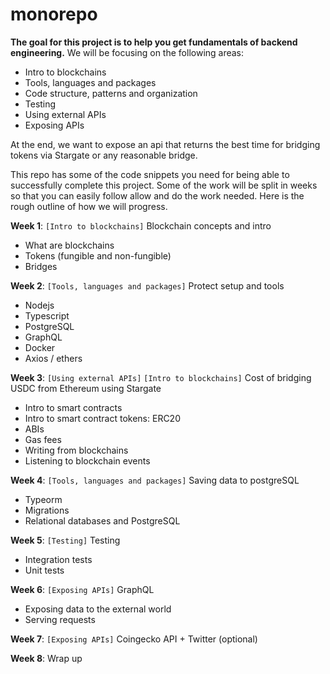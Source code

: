# monorepo

**The goal for this project is to help you get fundamentals of backend engineering.** We will be focusing on the following areas:

- Intro to blockchains
- Tools, languages and packages
- Code structure, patterns and organization
- Testing
- Using external APIs
- Exposing APIs

At the end, we want to expose an api that returns the best time for bridging tokens via Stargate or any reasonable bridge.

This repo has some of the code snippets you need for being able to successfully complete this project. Some of the work will be split in weeks so that you can easily follow allow and do the work needed. Here is the rough outline of how we will progress.

**Week 1**: `[Intro to blockchains]` Blockchain concepts and intro
- What are blockchains
- Tokens (fungible and non-fungible)
- Bridges

**Week 2**: `[Tools, languages and packages]` Protect setup and tools

- Nodejs
- Typescript
- PostgreSQL
- GraphQL
- Docker
- Axios / ethers

**Week 3**: `[Using external APIs]` `[Intro to blockchains]` Cost of bridging USDC from Ethereum using Stargate

- Intro to smart contracts
- Intro to smart contract tokens: ERC20
- ABIs
- Gas fees
- Writing from blockchains
- Listening to blockchain events

**Week 4**: `[Tools, languages and packages]` Saving data to postgreSQL

- Typeorm
- Migrations
- Relational databases and PostgreSQL

**Week 5**: `[Testing]` Testing

- Integration tests
- Unit tests

**Week 6**: `[Exposing APIs]` GraphQL

- Exposing data to the external world
- Serving requests

**Week 7**: `[Exposing APIs]` Coingecko API + Twitter (optional)

**Week 8**: Wrap up
